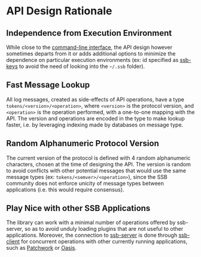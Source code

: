 # API Design Rationale

## Independence from Execution Environment

While close to the [command-line interface](./help/index.txt), the API design
however sometimes departs from it or adds additional options to minimize the
dependence on particular execution environments (ex: id specified as
[ssb-keys](https://github.com/ssbc/ssb-keys) to avoid the need of looking into
the ````~/.ssb```` folder).

## Fast Message Lookup

All log messages, created as side-effects of API operations, have a type
````tokens/<version>/<operation>````, where ````<version>```` is the
protocol version, and ````<operation>```` is the operation performed, with a
one-to-one mapping with the API.  The version and operations are encoded in the
type to make lookup faster, i.e. by leveraging indexing made by databases on
message type.

## Random Alphanumeric Protocol Version

The current version of the protocol is defined with 4 random alphanumeric
characters, chosen at the time of designing the API. The version is random to
avoid conflicts with other potential messages that would use the same message
types (ex: ````tokens/<semver>/<operation>````), since the SSB community
does not enforce unicity of message types between applications (i.e. this would
require consensus).

## Play Nice with other SSB Applications

The library can work with a minimal number of operations offered by ssb-server,
so as to avoid unduly loading plugins that are not useful to other
applications. Moreover, the connection to
[ssb-server](https://github.com/ssbc/ssb-server) is done through
[ssb-client](https://github.com/ssbc/ssb-client) for concurrent operations with
other currently running applications, such as [Patchwork](https://github.com/ssbc/patchwork) or [Oasis](https://github.com/fraction/oasis).
